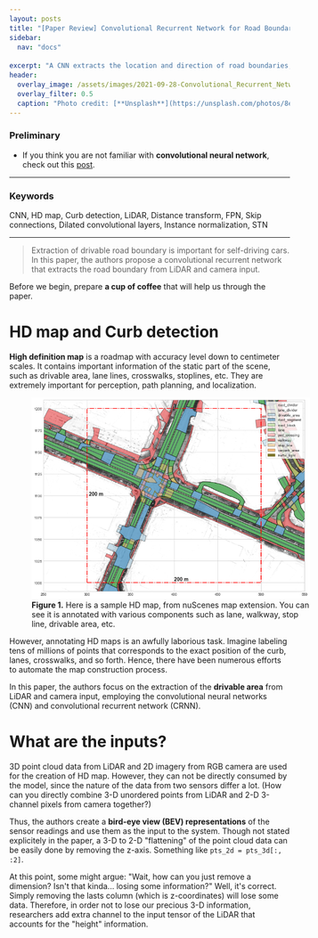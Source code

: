 ```yaml
---
layout: posts
title: "[Paper Review] Convolutional Recurrent Network for Road Boundary Extraction"
sidebar:
  nav: "docs"

excerpt: "A CNN extracts the location and direction of road boundaries, and a CRNN outputs a polyline representation"
header:
  overlay_image: /assets/images/2021-09-28-Convolutional_Recurrent_Network_for_Road_Boundary_Extraction/header.PNG
  overlay_filter: 0.5
  caption: "Photo credit: [**Unsplash**](https://unsplash.com/photos/8e2gal_GIE8)"
---
```


### Preliminary
- If you think you are not familiar with **convolutional neural network**, check out this [post](https://www.youtube.com).

---

### Keywords
CNN, HD map, Curb detection, LiDAR, Distance transform, FPN, Skip connections, Dilated convolutional layers, Instance normalization, STN

---
> Extraction of drivable road boundary is important for self-driving cars. In this paper, the authors propose a convolutional recurrent network that extracts the road boundary from LiDAR and camera input.

Before we begin, prepare **a cup of coffee** that will help us through the paper.

# HD map and Curb detection

**High definition map** is a roadmap with accuracy level down to centimeter scales. It contains important information of the static part of the scene, such as drivable area, lane lines, crosswalks, stoplines, etc. They are extremely important for perception, path planning, and localization.

<figure style="width: 500px" class="align-center">
  <img src="/assets\images\2021-09-28-Convolutional_Recurrent_Network_for_Road_Boundary_Extraction\fig1.png" alt="">
  <figcaption><b>Figure 1.</b> Here is a sample HD map, from nuScenes map extension. You can see it is annotated with various components such as lane, walkway, stop line, drivable area, etc.</figcaption>
</figure> 

However, annotating HD maps is an awfully laborious task. Imagine labeling tens of millions of points that corresponds to the exact position of the curb, lanes, crosswalks, and so forth. Hence, there have been numerous efforts to automate the map construction process.

In this paper, the authors focus on the extraction of the **drivable area** from LiDAR and camera input, employing the convolutional neural networks (CNN) and convolutional recurrent network (CRNN).

# What are the inputs?
3D point cloud data from LiDAR and 2D imagery from RGB camera are used for the creation of HD map. However, they can not be directly consumed by the model, since the nature of the data from two sensors differ a lot. (How can you directly combine 3-D unordered points from LiDAR and 2-D 3-channel pixels from camera together?)

Thus, the authors create a **bird-eye view (BEV) representations** of the sensor readings and use them as the input to the system. Though not stated explicitely in the paper, a 3-D to 2-D "flattening" of the point cloud data can be easily done by removing the z-axis. Something like `pts_2d = pts_3d[:, :2]`.

At this point, some might argue: "Wait, how can you just remove a dimension? Isn't that kinda... losing some information?" Well, it's correct. Simply removing the lasts column (which is z-coordinates) will lose some data. Therefore, in order not to lose our precious 3-D information, researchers add extra channel to the input tensor of the LiDAR that accounts for the "height" information. 